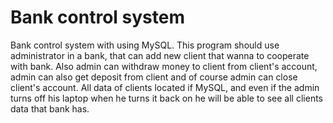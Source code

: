# Bank control system
Bank control system with using MySQL.
This program should use administrator in a bank, that can add new client that wanna to cooperate with bank. Also admin can withdraw money to client from client's account, admin can also get deposit from client and of course admin can close client's account.
All data of clients located if MySQL, and even if the admin turns off his laptop when he turns it back on he will be able to see all clients data that bank has.
